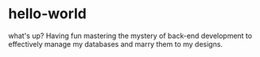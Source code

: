 # hello-world
what's up?
Having fun mastering the mystery of back-end development to effectively manage my databases and marry them to my designs. 
